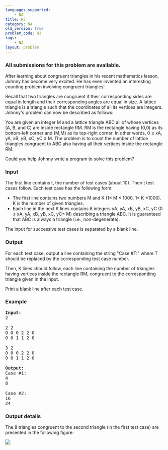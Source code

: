 ```yaml
---
languages_supported:
    - NA
title: H3
category: NA
old_version: true
problem_code: H3
tags:
    - NA
layout: problem
---
```

###  All submissions for this problem are available. 

After learning about congruent triangles in his recent mathematics lesson, Johnny has become very excited. He has even invented an interesting counting problem involving congruent triangles!

Recall that two triangles are congruent if their corresponding sides are equal in length and their corresponding angles are equal in size. A lattice triangle is a triangle such that the coordinates of all its vertices are integers. Johnny's problem can now be described as follows:

You are given an integer M and a lattice triangle ABC all of whose vertices (A, B, and C) are inside rectangle RM. RM is the rectangle having (0,0) as its bottom-left corner and (M,M) as its top-right corner. In other words, 0 ≤ xA, yA, xB, yB, xC, yC ≤ M. The problem is to count the number of lattice triangles congruent to ABC also having all their vertices inside the rectangle RM.

Could you help Johnny write a program to solve this problem?

### Input

The first line contains t, the number of test cases (about 10). Then t test cases follow. Each test case has the following form:

- The first line contains two numbers M and K (1≤ M ≤ 1000, 1≤ K ≤1000). K is the number of given triangles.
- Each line in the next K lines contains 6 integers xA, yA, xB, yB, xC, yC (0 ≤ xA, yA, xB, yB, xC, yC≤ M) describing a triangle ABC. It is guaranteed that ABC is always a triangle (i.e., non-degenerate).

The input for successive test cases is separated by a blank line.

### Output

For each test case, output a line containing the string "Case #T:" where T should be replaced by the corresponding test case number.

Then, K lines should follow, each line containing the number of triangles having vertices inside the rectangle RM, congruent to the corresponding triangle given in the input.

Print a blank line after each test case.

### Example

<pre><b>Input:</b>
2

2 2
0 0 0 2 2 0
0 0 1 1 2 0

3 2
0 0 0 2 2 0
0 0 1 1 2 0

<b>Output:</b>
Case #1:
4
8

Case #2:
16
24
</pre>
### Output details

The 8 triangles congruent to the second triangle (in the first test case) are presented in the following figure:

![](/themes/abessive/images/contests/h3.png)
